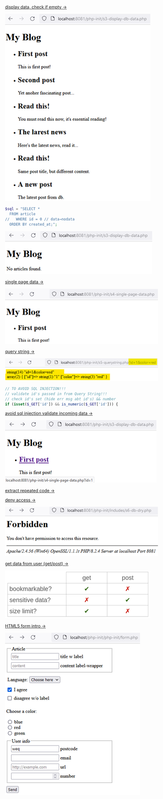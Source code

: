 [display data, check if empty →][def]

![Alt text](img/displayDBData.png)

```php
$sql = "SELECT *
  FROM article
//   WHERE id = 0 // data→nodata
  ORDER BY created_at;";
```

![Alt text](img/noData.png)

[def]: ../s3-display-db-data.php

[single page data →][def2]

![Alt text](img/singlePageData.png)

[def2]: ../s4-single-page-data.php

[query string →][def3]

![Alt text](img/queryString.png)

```php
// TO AVOID SQL INJECTION!!!
// validate id's passed in from Query String!!!
// check id's set (hide err msg abt id's) && number
if (isset($_GET['id']) && is_numeric($_GET['id'])) {
```

[avoid sql injection validate incoming data →][def5]

[def5]: ../s4-single-page-data.php

![Alt text](img/singlePageData2.png)

[def3]: ../s5-querystring.php

[extract repeated code →][def4]

[def4]: ../s6-db-dry.php

[deny access →][def6]

![Alt text](img/denyAccess.png)

[def6]: ../includes/.htaccess

[get data from user (get/post) →][def7]

![Alt text](img/getPostData.png)

[def7]: ../form.php

[HTML5 form intro →][def8]

![Alt text](img/html5FormIntro.png)

[def8]: ../form.php
